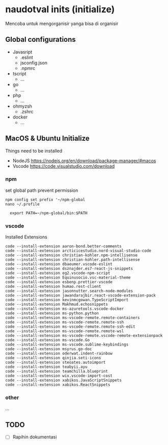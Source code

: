 # naudotval inits (initialize)

Mencoba untuk mengorganisir yanga bisa di organisir

## Global configurations

- Javasript
  - .eslint
  - jsconfig.json
  - .npmrc
- tscript
  - ...
- go
  - ...
- php
  - ...
- ohmyzsh
  - .zshrc
- docker
  - ...

## MacOS & Ubuntu Initialize

Things need to be installed

- NodeJS https://nodejs.org/en/download/package-manager/#macos
- Vscode https://code.visualstudio.com/download

### npm

set global path prevent permission

```
npm config set prefix '~/npm-global
nano ~/.profile

  export PATH=~/npm-global/bin:$PATH
```

### vscode

Installed Extensions

```
code --install-extension aaron-bond.better-comments
code --install-extension arcticicestudio.nord-visual-studio-code
code --install-extension christian-kohler.npm-intellisense
code --install-extension christian-kohler.path-intellisense
code --install-extension dbaeumer.vscode-eslint
code --install-extension dsznajder.es7-react-js-snippets
code --install-extension eg2.vscode-npm-script
code --install-extension Equinusocio.vsc-material-theme
code --install-extension esbenp.prettier-vscode
code --install-extension humao.rest-client
code --install-extension jasonnutter.search-node-modules
code --install-extension jawandarajbir.react-vscode-extension-pack
code --install-extension kevinmcgowan.TypeScriptImport
code --install-extension Makhmud.echosnippets
code --install-extension ms-azuretools.vscode-docker
code --install-extension ms-python.python
code --install-extension ms-vscode-remote.remote-containers
code --install-extension ms-vscode-remote.remote-ssh
code --install-extension ms-vscode-remote.remote-ssh-edit
code --install-extension ms-vscode-remote.remote-wsl
code --install-extension ms-vscode-remote.vscode-remote-extensionpack
code --install-extension ms-vscode.Go
code --install-extension ms-vscode.sublime-keybindings
code --install-extension msyrus.go-doc
code --install-extension oderwat.indent-rainbow
code --install-extension qinjia.seti-icons
code --install-extension steoates.autoimport
code --install-extension teabyii.ayu
code --install-extension teamchilla.blueprint
code --install-extension wix.vscode-import-cost
code --install-extension xabikos.JavaScriptSnippets
code --install-extension xabikos.ReactSnippets
```

### other

...

## TODO

- [ ] Rapihin dokumentasi
